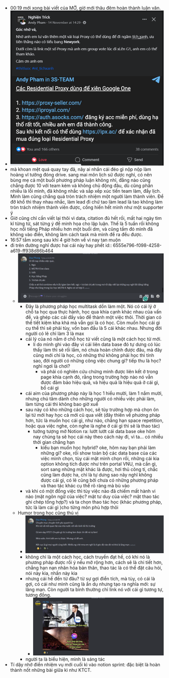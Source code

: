 - 00:19 mới xong bài viết của MỞ, giờ mới thâu đêm hoàn thành luận văn.
- ![image.png](../assets/image_1700068771821_0.png)
- mà khoan mệt quá quay tay đã, nãy ai nhắn cái đéo gì nộp nộp làm hoảng vl tưởng đóng drive. sang mai môn lịch sử được nghỉ, có nên bùng mẹ cả một buổi phương pháp luận không nhỉ, đằng nào cũng chẳng được 10 với team kém và không chủ động đâu, dù cũng phần nhiều là lỗi mình, đã không nhắc và sắp xếp xúc tiến team làm, đẩy lịch. Mình làm cũng chẳng quá tròn trách nhiệm một người làm thành viên. Để đỡ khổ thì thay nhau nhắc, làm lead đi chứ tao làm lead là tao không làm tròn trách nhiệm thành viên được, cống hiến hết mình như một supporter ý
- Giờ cũng chỉ cần viết lại thôi vì data, citation đủ hết rồi, mất hai ngày tìm kĩ từng từ, sát từng ý để minh họa cho lập luận. Thế là 5 tuần rồi không học nổi tiếng Pháp nhiều hơn một buổi dm, và cũng tầm đó mình đã không vào điền, không làm cách task mà mình đề ra đều được.
- 16:57 tắm xong sau khi 4 giờ hơn về vì nay tan muộn
- đi trên đường nghĩ được hai cái này hay phết
  id:: 6555e796-f098-4258-a619-ff938d86b464
	- ![image.png](../assets/image_1700128663140_0.png)
		- Đây là phương pháp học multitask dồn làm một. Nó có cái lý ở chỗ ta học qua thực hành, học qua khía cạnh khác nhau của vấn đề, và ghép các cái đấy vào để thành một việc thôi. Thời gian có thể tiết kiệm kha khá mà vẫn gọi là có học. Còn muốn học cái gì cụ thể thì sẽ phải tùy, vốn ban đầu là 5 cái khác nhau. Nhưng đời người có lẽ chỉ làm 3 là max
		- cái lý của nó nằm ở chỗ học từ viết cũng là một cách học từ mới.
			- lí do mình ghi vào đây vì cái liên data base đó tự dưng có lúc thấy làm thì sẽ rối lắm, nó chưa hoàn chỉnh được đâu, mà đây cũng mới chỉ là học, có những thứ không phải học thì tính sao, đời người có những công việc chung gì? tiếp thu là học? nghỉ ngơi là chơi?
				- và phải có nghiên cứu chứng minh được liên kết ở trong page khía cạnh đó, rằng trong trường hợp nào nó vẫn được đảm bảo hiệu quả, và hiệu quả là hiệu quả ở cái gì, bổ cái gì
		- cái aim của phương pháp này là học 1 hiểu mười, làm 1 nắm mười, nhưng chú tâm dành cho những người có nhiều việc phải làm, làm từng cái thì không bao giờ xuể
		- sau này có kho những cách học, sẽ tùy trường hợp mà chọn ôn lại từ mới hay học cả mới cũ qua viết (đây thiên về phương pháp hơn, tức là muốn học cái gì, như nào, chẳng hạn space repetition, hoặc qua việc nghe, còn nghe là nghe ở cái gì thì sẽ là thao tác)
			- tưởng tượng mở Notion ra: lướt lướt cái data base oke hôm nay chúng ta sẽ học cái này theo cách này đi, vì ta... có nhiều thời gian chẳng hạn
				- kiểu bạn muốn học hybrid? oke, hôm nay bạn phải làm những gì? oke, rồi show toàn bộ các data base của các việc mình chọn, tùy cái mặt mình chọn rồi, những cái kia option không tích được như trên portal VNU, mà cần gì, sort sang những mặt khác là được, hơi thủ công tí, chắc cũng làm được ha, chỉ là tự dưng sao nãy nghĩ không được cái gì, có lẽ cũng bởi chưa có những phương pháp và thao tác khác cụ thể rõ ràng mà bù vào
		- và khi có một đống việc thì tùy việc nào đã chiếm mất hành vi nào (mặt ngôn ngữ của việc? mặt tư duy của việc? mặt thao tác ghi chép tổng hợp?) và ta chọn thao tác học (khác phương pháp, tức là làm cái gì )cho từng môn phù hợp thôi
	- Humor trong học cũng thú vị
		- ![image.png](../assets/image_1700129374885_0.png)
		- không chỉ là một cách học, cách truyền đạt hề, có khi nó là phương pháp được rồi ý nếu mở rộng hơn, cách sẽ là chi tiết hơn, chẳng hạn nạn nhân hóa bản thân, thao tác là có thể đặt câu hỏi, nói này kia, nhấn này kia
		- nhưng cái hề đến từ đâu? từ sự gợi điển tích, mà tùy, có cái là gợi, có cái như mình cũng là ẩn dụ nhưng tạo ra nghĩa mới: sự lãng mạn. Còn người ta bình thường chỉ link nó với cái gì tương tự, tương đồng.
			- ![image.png](../assets/image_1700129473752_0.png)
		- người ta là biểu hiện, mình là sáng tác
- Tí dậy nhớ điền nhiệm vụ mới cuối kì vào notion sprint: đặc biệt là hoàn thành nốt những bài giữa kì như KTCT.